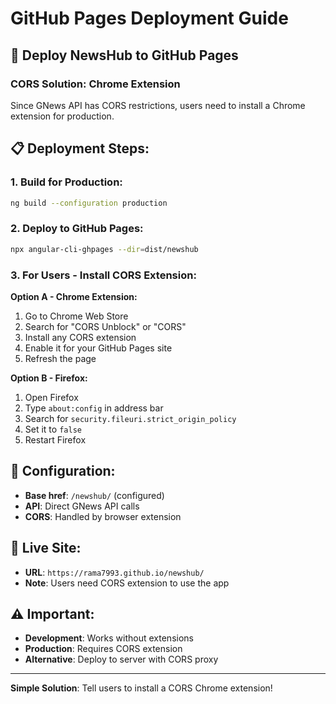 # GitHub Pages Deployment Guide

## 🚀 Deploy NewsHub to GitHub Pages

### **CORS Solution: Chrome Extension**

Since GNews API has CORS restrictions, users need to install a Chrome extension for production.

## 📋 Deployment Steps:

### 1. **Build for Production:**

```bash
ng build --configuration production
```

### 2. **Deploy to GitHub Pages:**

```bash
npx angular-cli-ghpages --dir=dist/newshub
```

### 3. **For Users - Install CORS Extension:**

**Option A - Chrome Extension:**

1. Go to Chrome Web Store
2. Search for "CORS Unblock" or "CORS"
3. Install any CORS extension
4. Enable it for your GitHub Pages site
5. Refresh the page

**Option B - Firefox:**

1. Open Firefox
2. Type `about:config` in address bar
3. Search for `security.fileuri.strict_origin_policy`
4. Set it to `false`
5. Restart Firefox

## 🔧 Configuration:

- **Base href**: `/newshub/` (configured)
- **API**: Direct GNews API calls
- **CORS**: Handled by browser extension

## 📱 Live Site:

- **URL**: `https://rama7993.github.io/newshub/`
- **Note**: Users need CORS extension to use the app

## ⚠️ Important:

- **Development**: Works without extensions
- **Production**: Requires CORS extension
- **Alternative**: Deploy to server with CORS proxy

---

**Simple Solution**: Tell users to install a CORS Chrome extension!
